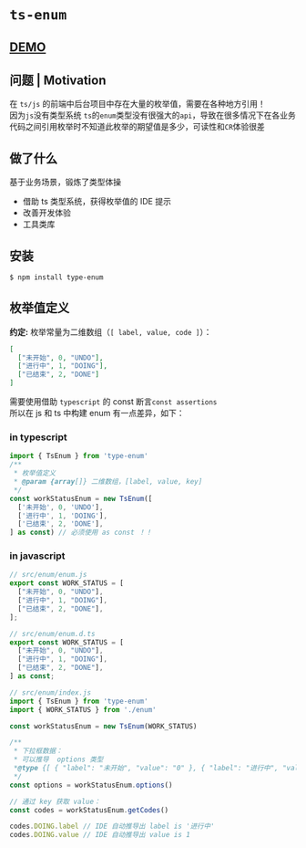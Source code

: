 # `ts-enum`

## [DEMO](https://codesandbox.io/embed/priceless-https-vv6my?fontsize=14&hidenavigation=1&theme=dark)

## **问题 | Motivation**

在 `ts/js` 的前端中后台项目中存在大量的枚举值，需要在各种地方引用！  
因为`js`没有类型系统 `ts`的`enum`类型没有很强大的`api`，导致在很多情况下在各业务代码之间引用枚举时不知道此枚举的期望值是多少，可读性和`CR`体验很差

## 做了什么

基于业务场景，锻炼了类型体操

- 借助 ts 类型系统，获得枚举值的 IDE 提示
- 改善开发体验
- 工具类库

## 安装

```bash
$ npm install type-enum
```

## 枚举值定义

**约定:** 枚举常量为二维数组（`[ label, value, code ]`）：

```json
[
  ["未开始", 0, "UNDO"],
  ["进行中", 1, "DOING"],
  ["已结束", 2, "DONE"]
]
```

需要使用借助 `typescript` 的 const 断言`const assertions`  
所以在 js 和 ts 中构建 enum 有一点差异，如下：

### in typescript

```ts
import { TsEnum } from 'type-enum'
/**
 * 枚举值定义
 * @param {array[]} 二维数组，[label, value, key]
 */
const workStatusEnum = new TsEnum([
  ['未开始', 0, 'UNDO'],
  ['进行中', 1, 'DOING'],
  ['已结束', 2, 'DONE'],
] as const) // 必须使用 as const ！！
```

### in javascript

```js
// src/enum/enum.js
export const WORK_STATUS = [
  ["未开始", 0, "UNDO"],
  ["进行中", 1, "DOING"],
  ["已结束", 2, "DONE"],
];

// src/enum/enum.d.ts
export const WORK_STATUS = [
  ["未开始", 0, "UNDO"],
  ["进行中", 1, "DOING"],
  ["已结束", 2, "DONE"],
] as const;

// src/enum/index.js
import { TsEnum } from 'type-enum'
import { WORK_STATUS } from './enum'

const workStatusEnum = new TsEnum(WORK_STATUS)
```

```ts
/**
 * 下拉框数据：
 * 可以推导  options 类型
 *@type {[ { "label": "未开始", "value": "0" }, { "label": "进行中", "value": "1" }, { "label": "已结束", "value": "2" } ]}
 */
const options = workStatusEnum.options()

// 通过 key 获取 value：
const codes = workStatusEnum.getCodes()

codes.DOING.label // IDE 自动推导出 label is '进行中'
codes.DOING.value // IDE 自动推导出 value is 1
```
